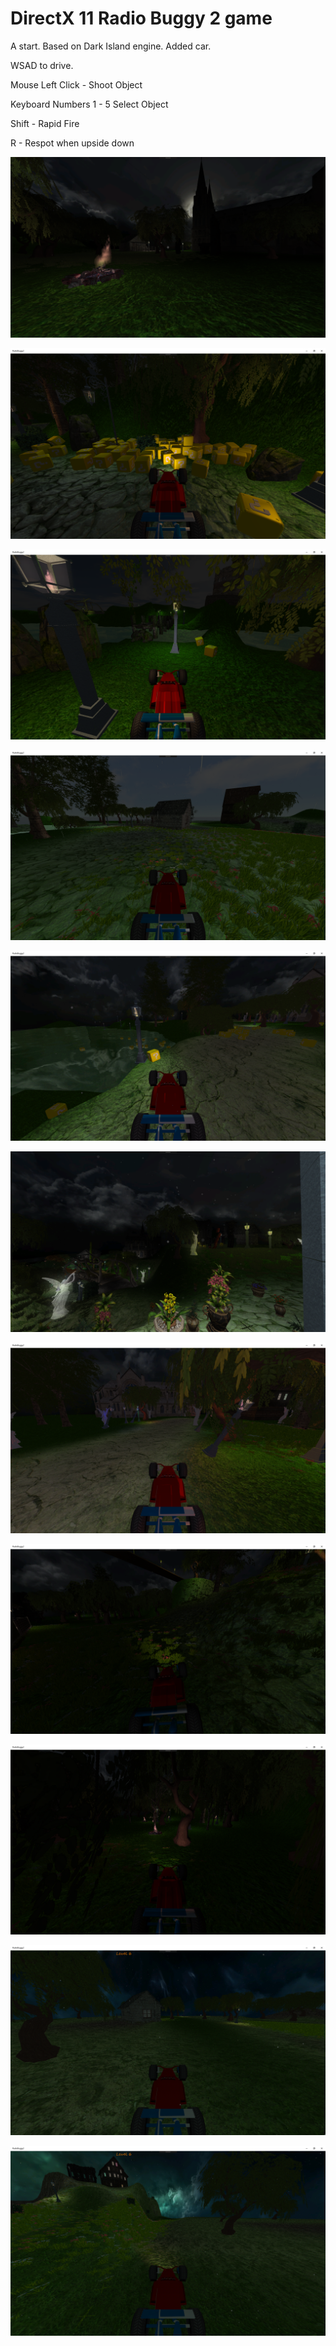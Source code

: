 # DirectX 11 Radio Buggy 2 game

A start. Based on Dark Island engine. Added car. 

WSAD to drive.

Mouse Left Click - Shoot Object

Keyboard Numbers 1 - 5 Select Object

Shift - Rapid Fire

R - Respot when upside down

![Screenshot](ReleaseArt/ss1.png)

![Screenshot](ReleaseArt/ss2.png)

![Screenshot](ReleaseArt/ss3.png)

![Screenshot](ReleaseArt/ss4.png)

![Screenshot](ReleaseArt/ss5.png)

![Screenshot](ReleaseArt/ss6.png)

![Screenshot](ReleaseArt/ss7.png)

![Screenshot](ReleaseArt/ss8.png)

![Screenshot](ReleaseArt/ss9.png)

![Screenshot](ReleaseArt/ss10.png)

![Screenshot](ReleaseArt/ss11.png)
